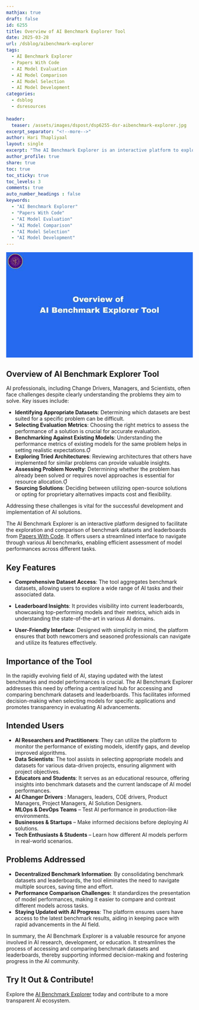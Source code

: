 ```yaml
---
mathjax: true
draft: false
id: 6255
title: Overview of AI Benchmark Explorer Tool
date: 2025-03-28
url: /dsblog/aibenchmark-explorer
tags:
  - AI Benchmark Explorer
  - Papers With Code
  - AI Model Evaluation
  - AI Model Comparison
  - AI Model Selection
  - AI Model Development
categories:
  - dsblog
  - dsresources

header:
  teaser: /assets/images/dspost/dsp6255-dsr-aibenchmark-explorer.jpg
excerpt_separator: "<!--more-->"
author: Hari Thapliyaal
layout: single
excerpt: "The AI Benchmark Explorer is an interactive platform to explore and compare benchmark datasets and leaderboards from Papers With Code. It offers users a streamlined interface to navigate through various AI benchmarks, enabling efficient assessment of model performances across different tasks."
author_profile: true
share: true
toc: true
toc_sticky: true
toc_levels: 3
comments: true
auto_number_headings : false
keywords:
  - "AI Benchmark Explorer"
  - "Papers With Code"
  - "AI Model Evaluation"
  - "AI Model Comparison"
  - "AI Model Selection"
  - "AI Model Development"
---
```


![AI Benchmark Explorer](/assets/images/dspost/dsp6255-dsr-aibenchmark-explorer.jpg)

## **Overview of AI Benchmark Explorer Tool**

AI professionals, including Change Drivers, Managers, and Scientists, often face challenges despite clearly understanding the problems they aim to solve. Key issues include:

- **Identifying Appropriate Datasets**: Determining which datasets are best suited for a specific problem can be difficult.
- **Selecting Evaluation Metrics**: Choosing the right metrics to assess the performance of a solution is crucial for accurate evaluation.
- **Benchmarking Against Existing Models**: Understanding the performance metrics of existing models for the same problem helps in setting realistic expectations.
- **Exploring Tried Architectures**: Reviewing architectures that others have implemented for similar problems can provide valuable insights.
- **Assessing Problem Novelty**: Determining whether the problem has already been solved or requires novel approaches is essential for resource allocation.
- **Sourcing Solutions**: Deciding between utilizing open-source solutions or opting for proprietary alternatives impacts cost and flexibility.

Addressing these challenges is vital for the successful development and implementation of AI solutions.

The AI Benchmark Explorer is an interactive platform designed to facilitate the exploration and comparison of benchmark datasets and leaderboards from [Papers With Code](https://paperswithcode.com/). It offers users a streamlined interface to navigate through various AI benchmarks, enabling efficient assessment of model performances across different tasks.

## **Key Features**

- **Comprehensive Dataset Access**: The tool aggregates benchmark datasets, allowing users to explore a wide range of AI tasks and their associated data.

- **Leaderboard Insights**: It provides visibility into current leaderboards, showcasing top-performing models and their metrics, which aids in understanding the state-of-the-art in various AI domains.

- **User-Friendly Interface**: Designed with simplicity in mind, the platform ensures that both newcomers and seasoned professionals can navigate and utilize its features effectively.

## **Importance of the Tool**

In the rapidly evolving field of AI, staying updated with the latest benchmarks and model performances is crucial. The AI Benchmark Explorer addresses this need by offering a centralized hub for accessing and comparing benchmark datasets and leaderboards. This facilitates informed decision-making when selecting models for specific applications and promotes transparency in evaluating AI advancements.

## **Intended Users**

- **AI Researchers and Practitioners**: They can utilize the platform to monitor the performance of existing models, identify gaps, and develop improved algorithms.
- **Data Scientists**: The tool assists in selecting appropriate models and datasets for various data-driven projects, ensuring alignment with project objectives.
- **Educators and Students**: It serves as an educational resource, offering insights into benchmark datasets and the current landscape of AI model performances.
- **AI Changer Drivers** : Managers, leaders, COE drivers, Product Managers, Project Managers, AI Solution Designers.
- **MLOps & DevOps Teams** – Test AI performance in production-like environments.
- **Businesses & Startups** – Make informed decisions before deploying AI solutions.
- **Tech Enthusiasts & Students** – Learn how different AI models perform in real-world scenarios.

## **Problems Addressed**

- **Decentralized Benchmark Information**: By consolidating benchmark datasets and leaderboards, the tool eliminates the need to navigate multiple sources, saving time and effort.
- **Performance Comparison Challenges**: It standardizes the presentation of model performances, making it easier to compare and contrast different models across tasks.
- **Staying Updated with AI Progress**: The platform ensures users have access to the latest benchmark results, aiding in keeping pace with rapid advancements in the AI field.

In summary, the AI Benchmark Explorer is a valuable resource for anyone involved in AI research, development, or education. It streamlines the process of accessing and comparing benchmark datasets and leaderboards, thereby supporting informed decision-making and fostering progress in the AI community.

## Try It Out & Contribute!
Explore the [AI Benchmark Explorer](https://aibenchmark-explorer.dasarpai.com) today and contribute to a more transparent AI ecosystem.